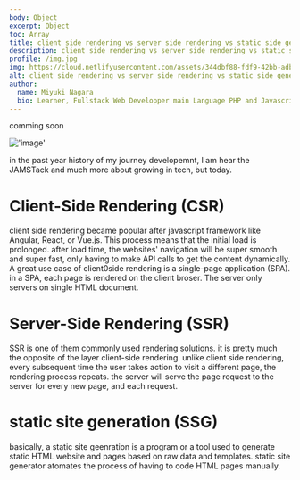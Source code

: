 ```yaml
---
body: Object
excerpt: Object
toc: Array
title: client side rendering vs server side rendering vs static side generation
description: client side rendering vs server side rendering vs static side generation you need to know what difference
profile: /img.jpg
img: https://cloud.netlifyusercontent.com/assets/344dbf88-fdf9-42bb-adb4-46f01eedd629/94ac796d-f3fd-4984-8d62-5e3ca2134f13/ssg-ssr-08-ssr.png
alt: client side rendering vs server side rendering vs static side generation
author:
  name: Miyuki Nagara
  bio: Learner, Fullstack Web Developper main Language PHP and Javascript, and Framework Stack Laravel, Vuejs, and for UI component I'am used Boostrap.
---
```


comming soon

!['image'](https://cloud.netlifyusercontent.com/assets/344dbf88-fdf9-42bb-adb4-46f01eedd629/94ac796d-f3fd-4984-8d62-5e3ca2134f13/ssg-ssr-08-ssr.png)

in the past year history of my journey developemnt, I am hear the JAMSTack and much more about growing in tech, but today.

# Client-Side Rendering (CSR)

client side rendering became popular after javascript framework like Angular, React, or Vue.js. This process means that the initial load is prolonged. after load time, the websites' navigation will be super smooth and super fast, only having to make API calls to get the content dynamically. A great use case of client0side rendering is a single-page application (SPA). in a SPA, each page is rendered on the client broser. The server only servers on single HTML document.

# Server-Side Rendering (SSR)

SSR is one of them commonly used rendering solutions. it is pretty much the opposite of the layer client-side rendering.
unlike client side rendering, every subsequent time the user takes action to visit a different page, the rendering process repeats. the server will serve the page request to the server for every new page, and each request.

# static site generation (SSG)

basically, a static site geenration is a program or a tool used to generate static HTML website and pages based on raw data and templates. static site generator atomates the process of having to code HTML pages manually.
